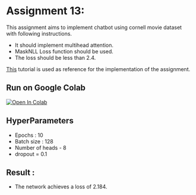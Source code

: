 # Assignment 13:

This assignment aims to implement chatbot using cornell movie dataset with following instructions.

- It should implement multihead attention.
- MaskNLL Loss function should be used.
- The loss should be less than 2.4.


[This](https://pytorch.org/tutorials/beginner/chatbot_tutorial.html) tutorial is used as reference for the implementation of the assignment.


## Run on Google Colab
[![Open In Colab](https://colab.research.google.com/assets/colab-badge.svg)](https://drive.google.com/file/d/1EqM60V2Tdzwqs4tQACMvIqfglcpoTg_d/view?usp=sharing)

## HyperParameters
- Epochs : 10
- Batch size : 128
- Number of heads - 8
- dropout = 0.1

## Result :
- The network achieves a loss of 2.184.




